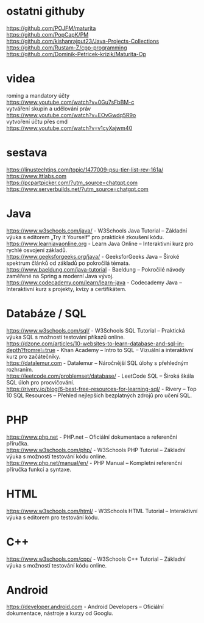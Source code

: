 # ostatni githuby
https://github.com/POJFM/maturita<br/>
https://github.com/PopCapK/PM<br/>
https://github.com/kishanrajput23/Java-Projects-Collections<br/>
https://github.com/Rustam-Z/cpp-programming<br/>
https://github.com/Dominik-Petricek-krizik/Maturita-Op<br/>

# videa
roming a mandatory účty  <br/>
  https://www.youtube.com/watch?v=0Gu7sFbBM-c <br/>
vytváření skupin a udělování práv <br/>
  https://www.youtube.com/watch?v=EOvGwdq5R9o<br/>
vytvoření účtu přes cmd<br/>
  https://www.youtube.com/watch?v=v1cyXajwm40<br/>

  # sestava
  https://linustechtips.com/topic/1477009-psu-tier-list-rev-161a/ <br/>
  https://www.lttlabs.com<br/>
  https://pcpartpicker.com/?utm_source=chatgpt.com<br/>
  https://www.serverbuilds.net/?utm_source=chatgpt.com<br/>
  
  # Java
  https://www.w3schools.com/java/ - W3Schools Java Tutorial – Základní výuka s editorem „Try it Yourself“ pro praktické zkoušení kódu.<br/>
      https://www.learnjavaonline.org - Learn Java Online – Interaktivní kurz pro rychlé osvojení základů.<br/>
      https://www.geeksforgeeks.org/java/ - GeeksforGeeks Java – Široké spektrum článků od základů po pokročilá témata.<br/>
      https://www.baeldung.com/java-tutorial - Baeldung – Pokročilé návody zaměřené na Spring a moderní Java vývoj.<br/>
      https://www.codecademy.com/learn/learn-java - Codecademy Java – Interaktivní kurz s projekty, kvízy a certifikátem.​<br/>
      
  # Databáze / SQL
  https://www.w3schools.com/sql/ - W3Schools SQL Tutorial – Praktická výuka SQL s možností testování příkazů online.<br/>
      https://dzone.com/articles/10-websites-to-learn-database-and-sql-in-depth?fromrel=true - Khan Academy – Intro to SQL – Vizuální a interaktivní kurz pro začátečníky.<br/>
      https://datalemur.com - Datalemur – Náročnější SQL úlohy s přehledným rozhraním.<br/>
      https://leetcode.com/problemset/database/ - LeetCode SQL – Široká škála SQL úloh pro procvičování.<br/>
      https://rivery.io/blog/6-best-free-resources-for-learning-sql/ - Rivery – Top 10 SQL Resources – Přehled nejlepších bezplatných zdrojů pro učení SQL.<br/>


  # PHP
  https://www.php.net - PHP.net – Oficiální dokumentace a referenční příručka.<br/>
      https://www.w3schools.com/php/ - W3Schools PHP Tutorial – Základní výuka s možností testování kódu online.<br/>
      https://www.php.net/manual/en/ - PHP Manual – Kompletní referenční příručka funkcí a syntaxe.<br/>

  # HTML
  https://www.w3schools.com/html/ - W3Schools HTML Tutorial – Interaktivní výuka s editorem pro testování kódu.<br/>
  
  # C++
  https://www.w3schools.com/cpp/ - W3Schools C++ Tutorial – Základní výuka s možností testování kódu online.<br/>

  # Android
  https://developer.android.com - Android Developers – Oficiální dokumentace, nástroje a kurzy od Googlu.<br/>
      
